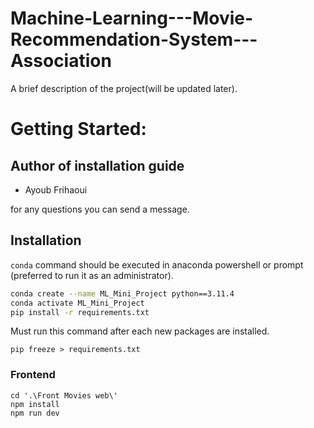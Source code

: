 # Machine-Learning---Movie-Recommendation-System---Association
A brief description of the project(will be updated later).

# Getting Started:
## Author of installation guide
- Ayoub Frihaoui
  
for any questions you can send a message.
## Installation
``` conda ``` command should be executed in anaconda powershell or prompt (preferred to run it as an administrator).
```bash
conda create --name ML_Mini_Project python==3.11.4
conda activate ML_Mini_Project
pip install -r requirements.txt
```
Must run this command after each new packages are installed.
```
pip freeze > requirements.txt
```
### Frontend
```
cd '.\Front Movies web\'
npm install
npm run dev
```
